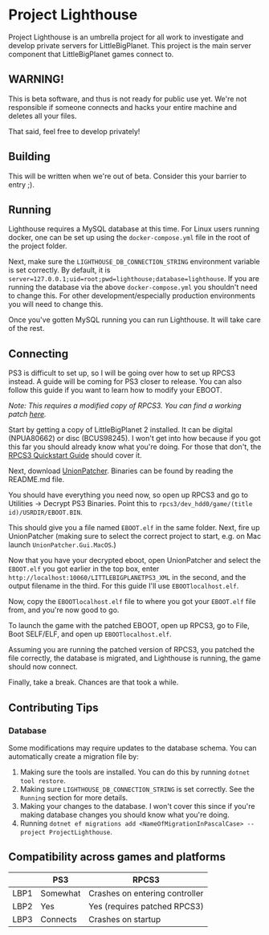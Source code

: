 # Project Lighthouse
Project Lighthouse is an umbrella project for all work to investigate and develop private servers for LittleBigPlanet.
This project is the main server component that LittleBigPlanet games connect to.

## WARNING!
This is beta software, and thus is not ready for public use yet.
We're not responsible if someone connects and hacks your entire machine and deletes all your files.

That said, feel free to develop privately!

## Building
This will be written when we're out of beta. Consider this your barrier to entry ;).

## Running
Lighthouse requires a MySQL database at this time. 
For Linux users running docker, one can be set up using the `docker-compose.yml` file in the root of the project folder.

Next, make sure the `LIGHTHOUSE_DB_CONNECTION_STRING` environment variable is set correctly.
By default, it is `server=127.0.0.1;uid=root;pwd=lighthouse;database=lighthouse`. If you are running the database via
the above `docker-compose.yml` you shouldn't need to change this. For other development/especially production environments
you will need to change this.

Once you've gotten MySQL running you can run Lighthouse. It will take care of the rest.

## Connecting
PS3 is difficult to set up, so I will be going over how to set up RPCS3 instead. A guide will be coming for PS3 closer to release.
You can also follow this guide if you want to learn how to modify your EBOOT.

*Note: This requires a modified copy of RPCS3. You can find a working patch [here](https://gist.github.com/jvyden/0d9619f7dd3dbc49f7583486bdacad75).*

Start by getting a copy of LittleBigPlanet 2 installed. It can be digital (NPUA80662) or disc (BCUS98245).
I won't get into how because if you got this far you should already know what you're doing. For those that don't, the [RPCS3 Quickstart Guide](https://rpcs3.net/quickstart) should cover it.

Next, download [UnionPatcher](https://github.com/LBPUnion/UnionPatcher/). Binaries can be found by reading the README.md file.

You should have everything you need now, so open up RPCS3 and go to Utilities -> Decrypt PS3 Binaries. Point this to `rpcs3/dev_hdd0/game/(title id)/USRDIR/EBOOT.BIN`.

This should give you a file named `EBOOT.elf` in the same folder. Next, fire up UnionPatcher (making sure to select the correct project to start, e.g. on Mac launch `UnionPatcher.Gui.MacOS`.)

Now that you have your decrypted eboot, open UnionPatcher and select the `EBOOT.elf` you got earlier in the top box, enter `http://localhost:10060/LITTLEBIGPLANETPS3_XML` in the second, and the output filename in the third. 
For this guide I'll use `EBOOTlocalhost.elf`.

Now, copy the `EBOOTlocalhost.elf` file to where you got your `EBOOT.elf` file from, and you're now good to go.

To launch the game with the patched EBOOT, open up RPCS3, go to File, Boot SELF/ELF, and open up `EBOOTlocalhost.elf`.

Assuming you are running the patched version of RPCS3, you patched the file correctly, the database is migrated, and Lighthouse is running, the game should now connect.

Finally, take a break. Chances are that took a while.

## Contributing Tips
### Database
Some modifications may require updates to the database schema. You can automatically create a migration file by:

1. Making sure the tools are installed. You can do this by running `dotnet tool restore`.
2. Making sure `LIGHTHOUSE_DB_CONNECTION_STRING` is set correctly. See the `Running` section for more details.
3. Making your changes to the database. I won't cover this since if you're making database changes you should know what you're doing.
4. Running `dotnet ef migrations add <NameOfMigrationInPascalCase> --project ProjectLighthouse`.

## Compatibility across games and platforms

|      	  | PS3        | RPCS3                            |
|---------|------------|----------------------------------|
| LBP1    | Somewhat   | Crashes on entering controller   |
| LBP2    | Yes        | Yes (requires patched RPCS3)     |
| LBP3    | Connects   | Crashes on startup               |